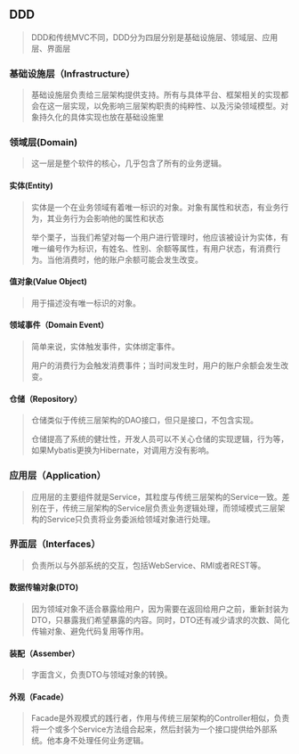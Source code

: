 ## DDD

> DDD和传统MVC不同，DDD分为四层分别是基础设施层、领域层、应用层、界面层

### 基础设施层（Infrastructure）

> 基础设施层负责给三层架构提供支持。所有与具体平台、框架相关的实现都会在这一层实现，以免影响三层架构职责的纯粹性、以及污染领域模型。对象持久化的具体实现也放在基础设施里

### 领域层(Domain)

> 这一层是整个软件的核心，几乎包含了所有的业务逻辑。

#### 实体(Entity)

> 实体是一个在业务领域有着唯一标识的对象。对象有属性和状态，有业务行为，其业务行为会影响他的属性和状态
>
> 举个栗子，当我们希望对每一个用户进行管理时，他应该被设计为实体，有唯一编号作为标识，有姓名、性别、余额等属性，有用户状态，有消费行为。当他消费时，他的账户余额可能会发生改变。

#### 值对象(Value Object)

> 用于描述没有唯一标识的对象。

#### 领域事件（Domain Event）

> 简单来说，实体触发事件，实体绑定事件。
>
> 用户的消费行为会触发消费事件；当时间发生时，用户的账户余额会发生改变。

#### 仓储（Repository）

> 仓储类似于传统三层架构的DAO接口，但只是接口，不包含实现。
>
> 仓储提高了系统的健壮性，开发人员可以不关心仓储的实现逻辑，行为等，如果Mybatis更换为Hibernate，对调用方没有影响。

### 应用层（Application）

> 应用层的主要组件就是Service，其粒度与传统三层架构的Service一致。差别在于，传统三层架构的Service层负责业务逻辑处理，而领域模式三层架构的Service只负责将业务委派给领域对象进行处理。

### 界面层（Interfaces）

> 负责所以与外部系统的交互，包括WebService、RMI或者REST等。

#### 数据传输对象(DTO)

> 因为领域对象不适合暴露给用户，因为需要在返回给用户之前，重新封装为DTO，只暴露我们希望暴露的内容。同时，DTO还有减少请求的次数、简化传输对象、避免代码复用等作用。

#### 装配（Assember）

> 字面含义，负责DTO与领域对象的转换。

#### 外观（Facade）

> Facade是外观模式的践行者，作用与传统三层架构的Controller相似，负责将一个或多个Service方法组合起来，然后封装为一个接口提供给外部系统。他本身不处理任何业务逻辑。